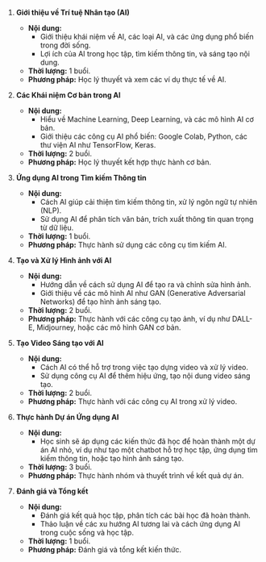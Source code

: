 1. **Giới thiệu về Trí tuệ Nhân tạo (AI)**
    - **Nội dung:**
      - Giới thiệu khái niệm về AI, các loại AI, và các ứng dụng phổ biến trong đời sống.
      - Lợi ích của AI trong học tập, tìm kiếm thông tin, và sáng tạo nội dung.
    - **Thời lượng:** 1 buổi.
    - **Phương pháp:** Học lý thuyết và xem các ví dụ thực tế về AI.

2. **Các Khái niệm Cơ bản trong AI**
    - **Nội dung:**
      - Hiểu về Machine Learning, Deep Learning, và các mô hình AI cơ bản.
      - Giới thiệu các công cụ AI phổ biến: Google Colab, Python, các thư viện AI như TensorFlow, Keras.
    - **Thời lượng:** 2 buổi.
    - **Phương pháp:** Học lý thuyết kết hợp thực hành cơ bản.

3. **Ứng dụng AI trong Tìm kiếm Thông tin**
    - **Nội dung:**
      - Cách AI giúp cải thiện tìm kiếm thông tin, xử lý ngôn ngữ tự nhiên (NLP).
      - Sử dụng AI để phân tích văn bản, trích xuất thông tin quan trọng từ dữ liệu.
    - **Thời lượng:** 1 buổi.
    - **Phương pháp:** Thực hành sử dụng các công cụ tìm kiếm AI.

4. **Tạo và Xử lý Hình ảnh với AI**
    - **Nội dung:**
      - Hướng dẫn về cách sử dụng AI để tạo ra và chỉnh sửa hình ảnh.
      - Giới thiệu về các mô hình AI như GAN (Generative Adversarial Networks) để tạo hình ảnh sáng tạo.
    - **Thời lượng:** 2 buổi.
    - **Phương pháp:** Thực hành với các công cụ tạo ảnh, ví dụ như DALL-E, Midjourney, hoặc các mô hình GAN cơ bản.

5. **Tạo Video Sáng tạo với AI**
    - **Nội dung:**
      - Cách AI có thể hỗ trợ trong việc tạo dựng video và xử lý video.
      - Sử dụng công cụ AI để thêm hiệu ứng, tạo nội dung video sáng tạo.
    - **Thời lượng:** 2 buổi.
    - **Phương pháp:** Thực hành với các công cụ AI trong xử lý video.

6. **Thực hành Dự án Ứng dụng AI**
    - **Nội dung:**
      - Học sinh sẽ áp dụng các kiến thức đã học để hoàn thành một dự án AI nhỏ, ví dụ như tạo một chatbot hỗ trợ học tập, ứng dụng tìm kiếm thông tin, hoặc tạo hình ảnh sáng tạo.
    - **Thời lượng:** 3 buổi.
    - **Phương pháp:** Thực hành nhóm và thuyết trình về kết quả dự án.

7. **Đánh giá và Tổng kết**
    - **Nội dung:**
      - Đánh giá kết quả học tập, phân tích các bài học đã hoàn thành.
      - Thảo luận về các xu hướng AI tương lai và cách ứng dụng AI trong cuộc sống và học tập.
    - **Thời lượng:** 1 buổi.
    - **Phương pháp:** Đánh giá và tổng kết kiến thức.
